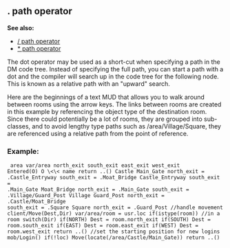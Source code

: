 ## . path operator
**See also:**
*   [/ path operator](/operator/path//)
*   [* path operator](/operator/path/:)


The dot operator may be used as a short-cut when specifying a
path in the DM code tree. Instead of specifying the full path, you can
start a path with a dot and the compiler will search up in the code tree
for the following node. This is known as a relative path with an
\"upward\" search. 

Here are the beginnings of a text MUD that
allows you to walk around between rooms using the arrow keys. The links
between rooms are created in this example by referencing the object type
of the destination room. Since there could potentially be a lot of
rooms, they are grouped into sub-classes, and to avoid lengthy type
paths such as /area/Village/Square, they are referenced using a relative
path from the point of reference.
### Example:

```
 area var/area north_exit south_exit east_exit west_exit
Entered(O) O \<\< name return ..() Castle Main_Gate north_exit =
.Castle_Entryway south_exit = .Moat_Bridge Castle_Entryway south_exit =
.Main_Gate Moat_Bridge north_exit = .Main_Gate south_exit =
.Village/Guard_Post Village Guard_Post north_exit = .Castle/Moat_Bridge
south_exit = .Square Square north_exit = .Guard_Post //handle movement
client/Move(Dest,Dir) var/area/room = usr.loc if(istype(room)) //in a
room switch(Dir) if(NORTH) Dest = room.north_exit if(SOUTH) Dest =
room.south_exit if(EAST) Dest = room.east_exit if(WEST) Dest =
room.west_exit return ..() //set the starting position for new logins
mob/Login() if(!loc) Move(locate(/area/Castle/Main_Gate)) return ..()

```
